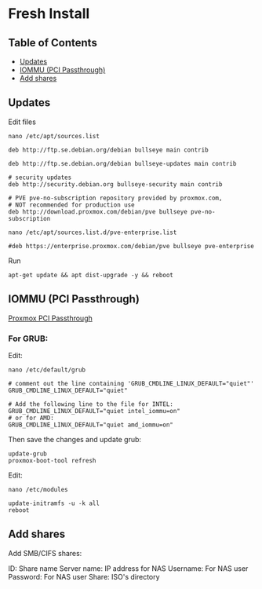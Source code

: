 # Fresh Install

## Table of Contents

- [Updates](#updates)
- [IOMMU (PCI Passthrough)](#iommu-pci-passthrough)
- [Add shares](#add-shares)

## Updates

Edit files

```shell
nano /etc/apt/sources.list
```

```shell
deb http://ftp.se.debian.org/debian bullseye main contrib

deb http://ftp.se.debian.org/debian bullseye-updates main contrib

# security updates
deb http://security.debian.org bullseye-security main contrib

# PVE pve-no-subscription repository provided by proxmox.com,
# NOT recommended for production use
deb http://download.proxmox.com/debian/pve bullseye pve-no-subscription
```

```shell
nano /etc/apt/sources.list.d/pve-enterprise.list
```

```shell
#deb https://enterprise.proxmox.com/debian/pve bullseye pve-enterprise
```

Run

```shell
apt-get update && apt dist-upgrade -y && reboot
```

## IOMMU (PCI Passthrough)

[Proxmox PCI Passthrough](https://pve.proxmox.com/wiki/Pci_passthrough)

### For GRUB:

Edit:

```shell
nano /etc/default/grub
```

```shell
# comment out the line containing 'GRUB_CMDLINE_LINUX_DEFAULT="quiet"'
GRUB_CMDLINE_LINUX_DEFAULT="quiet"

# Add the following line to the file for INTEL:
GRUB_CMDLINE_LINUX_DEFAULT="quiet intel_iommu=on"
# or for AMD:
GRUB_CMDLINE_LINUX_DEFAULT="quiet amd_iommu=on"
```

Then save the changes and update grub:

```shell
update-grub
proxmox-boot-tool refresh
```

Edit: 

```shell
nano /etc/modules
```

```shell
update-initramfs -u -k all
reboot
```

## Add shares

Add SMB/CIFS shares:

ID: Share name
Server name: IP address for NAS
Username: For NAS user
Password: For NAS user
Share: ISO's directory
